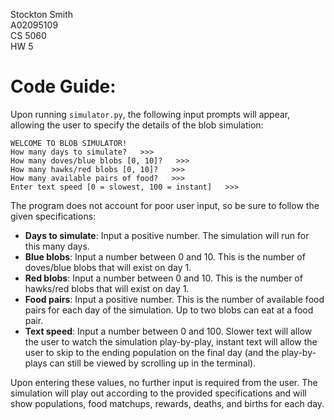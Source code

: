 Stockton Smith  
A02095109  
CS 5060  
HW 5

# Code Guide:  

Upon running `simulator.py`, the following input prompts will appear, allowing the user to specify the details of the blob simulation:  

```
WELCOME TO BLOB SIMULATOR!
How many days to simulate?   >>> 
How many doves/blue blobs [0, 10]?   >>> 
How many hawks/red blobs [0, 10]?   >>> 
How many available pairs of food?   >>> 
Enter text speed [0 = slowest, 100 = instant]   >>> 
```

The program does not account for poor user input, so be sure to follow the given specifications:
- **Days to simulate**: Input a positive number. The simulation will run for this many days.
- **Blue blobs**: Input a number between 0 and 10. This is the number of doves/blue blobs that will exist on day 1.
- **Red blobs**: Input a number between 0 and 10. This is the number of hawks/red blobs that will exist on day 1.
- **Food pairs**: Input a positive number. This is the number of available food pairs for each day of the simulation. Up to two blobs can eat at a food pair. 
- **Text speed**: Input a number between 0 and 100. Slower text will allow the user to watch the simulation play-by-play, instant text will allow the user to skip to the ending population on the final day (and the play-by-plays can still be viewed by scrolling up in the terminal).

Upon entering these values, no further input is required from the user. The simulation will play out according to the provided specifications and will show populations, food matchups, rewards, deaths, and births for each day.